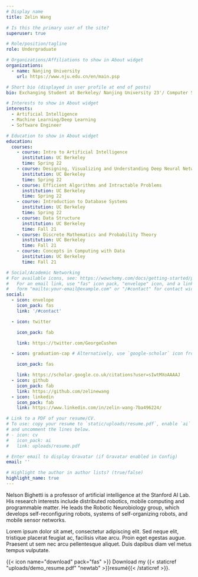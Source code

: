 ```yaml
---
# Display name
title: Zelin Wang

# Is this the primary user of the site?
superuser: true

# Role/position/tagline
role: Undergraduate

# Organizations/Affiliations to show in About widget
organizations:
  - name: Nanjing University
    url: https://www.nju.edu.cn/en/main.psp

# Short bio (displayed in user profile at end of posts)
bio: Exchanging Student at Berkeley/ Nanjing University 23'/ Computer Science and GIS

# Interests to show in About widget
interests:
  - Artificial Intelligence
  - Machine Learning/Deep Learning
  - Software Engineer

# Education to show in About widget
education:
  courses:
    - course: Intro to Artificial Intelligence
      institution: UC Berkeley
      time: Spring 22
    - course: Designing, Visualizing and Understanding Deep Neural Networks
      institution: UC Berkeley
      time: Spring 22
    - course: Efficient Algorithms and Intractable Problems
      institution: UC Berkeley
      time: Spring 22
    - course: Introduction to Database Systems
      institution: UC Berkeley
      time: Spring 22
    - course: Data Structure
      institution: UC Berkeley
      time: Fall 21
    - course: Discrete Mathematics and Probability Theory
      institution: UC Berkeley
      time: Fall 21
    - course: Concepts in Computing with Data
      institution: UC Berkeley
      time: Fall 21

# Social/Academic Networking
# For available icons, see: https://wowchemy.com/docs/getting-started/page-builder/#icons
#   For an email link, use "fas" icon pack, "envelope" icon, and a link in the
#   form "mailto:your-email@example.com" or "/#contact" for contact widget.
social:
  - icon: envelope
    icon_pack: fas
    link: '/#contact'

  - icon: twitter

    icon_pack: fab

    link: https://twitter.com/GeorgeCushen

  - icon: graduation-cap # Alternatively, use `google-scholar` icon from `ai` icon pack

    icon_pack: fas

    link: https://scholar.google.co.uk/citations?user=sIwtMXoAAAAJ
  - icon: github
    icon_pack: fab
    link: https://github.com/zelinewang
  - icon: linkedin
    icon_pack: fab
    link: https://www.linkedin.com/in/zelin-wang-7ba496224/

# Link to a PDF of your resume/CV.
# To use: copy your resume to `static/uploads/resume.pdf`, enable `ai` icons in `params.toml`,
# and uncomment the lines below.
# - icon: cv
#   icon_pack: ai
#   link: uploads/resume.pdf

# Enter email to display Gravatar (if Gravatar enabled in Config)
email: ''

# Highlight the author in author lists? (true/false)
highlight_name: true
---
```


Nelson Bighetti is a professor of artificial intelligence at the Stanford AI Lab. His research interests include distributed robotics, mobile computing and programmable matter. He leads the Robotic Neurobiology group, which develops self-reconfiguring robots, systems of self-organizing robots, and mobile sensor networks.

Lorem ipsum dolor sit amet, consectetur adipiscing elit. Sed neque elit, tristique placerat feugiat ac, facilisis vitae arcu. Proin eget egestas augue. Praesent ut sem nec arcu pellentesque aliquet. Duis dapibus diam vel metus tempus vulputate.

{{< icon name="download" pack="fas" >}} Download my {{< staticref "uploads/demo_resume.pdf" "newtab" >}}resumé{{< /staticref >}}.
